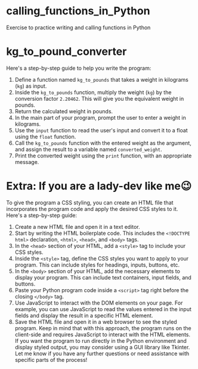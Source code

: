 # calling_functions_in_Python
Exercise to practice writing and calling functions in Python

# kg_to_pound_converter

Here's a step-by-step guide to help you write the program:
1. Define a function named `kg_to_pounds` that takes a weight in kilograms (`kg`) as input.
2. Inside the `kg_to_pounds` function, multiply the weight (`kg`) by the conversion factor `2.20462`. This will give you the equivalent weight in pounds.
3. Return the calculated weight in pounds.
4. In the main part of your program, prompt the user to enter a weight in kilograms.
5. Use the `input` function to read the user's input and convert it to a float using the `float` function.
6. Call the `kg_to_pounds` function with the entered weight as the argument, and assign the result to a variable named `converted_weight`.
7. Print the converted weight using the `print` function, with an appropriate message.


# Extra: If you are a lady-dev like me😉
To give the program a CSS styling, you can create an HTML file that incorporates the program code and apply the desired CSS styles to it. Here's a step-by-step guide:
1. Create a new HTML file and open it in a text editor.
2. Start by writing the HTML boilerplate code. This includes the `<!DOCTYPE html>` declaration, `<html>`, `<head>`, and `<body>` tags.
3. In the `<head>` section of your HTML, add a `<style>` tag to include your CSS styles.
4. Inside the `<style>` tag, define the CSS styles you want to apply to your program. This can include styles for headings, inputs, buttons, etc.
5. In the `<body>` section of your HTML, add the necessary elements to display your program. This can include text containers, input fields, and buttons.
6. Paste your Python program code inside a `<script>` tag right before the closing `</body>` tag.
7. Use JavaScript to interact with the DOM elements on your page. For example, you can use JavaScript to read the values entered in the input fields and display the result in a specific HTML element.
8. Save the HTML file and open it in a web browser to see the styled program.
Keep in mind that with this approach, the program runs on the client-side and requires JavaScript to interact with the HTML elements. If you want the program to run directly in the Python environment and display styled output, you may consider using a GUI library like Tkinter.
Let me know if you have any further questions or need assistance with specific parts of the process!